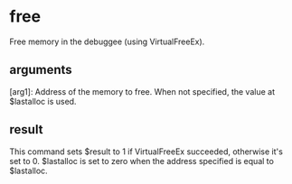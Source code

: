 
# free

Free memory in the debuggee (using VirtualFreeEx).

## arguments

[arg1]: Address of the memory to free. When not specified, the value at $lastalloc is used.

## result
This command sets $result to 1 if VirtualFreeEx succeeded, otherwise it's set to 0. $lastalloc is set to zero when the address specified is equal to $lastalloc.
